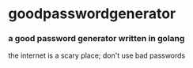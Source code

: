 # goodpasswordgenerator

### a good password generator written in golang

the internet is a scary place; don't use bad passwords